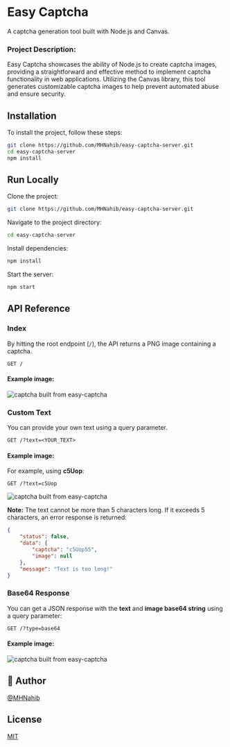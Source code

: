 # Easy Captcha

A captcha generation tool built with Node.js and Canvas.

### Project Description:

Easy Captcha showcases the ability of Node.js to create captcha images, providing a straightforward and effective method to implement captcha functionality in web applications. Utilizing the Canvas library, this tool generates customizable captcha images to help prevent automated abuse and ensure security.

## Installation

To install the project, follow these steps:

```bash
git clone https://github.com/MHNahib/easy-captcha-server.git
cd easy-captcha-server
npm install
```

## Run Locally

Clone the project:

```bash
git clone https://github.com/MHNahib/easy-captcha-server.git
```

Navigate to the project directory:

```bash
cd easy-captcha-server
```

Install dependencies:

```bash
npm install
```

Start the server:

```bash
npm start
```

## API Reference

### Index

By hitting the root endpoint (`/`), the API returns a PNG image containing a captcha.

```http
GET /
```

#### Example image:
![captcha built from easy-captcha](https://i.ibb.co/BLtdQ9c/localhost.png)

### Custom Text

You can provide your own text using a query parameter. 

```http
GET /?text=<YOUR_TEXT>
```

#### Example image:
For example, using **c5Uop**:

```http
GET /?text=c5Uop
```
![captcha built from easy-captcha](https://i.ibb.co/jzvVrB2/localhost.png)

**Note:** The text cannot be more than 5 characters long. If it exceeds 5 characters, an error response is returned:

```json
{
    "status": false,
    "data": {
        "captcha": "c5Uop55",
        "image": null
    },
    "message": "Text is too long!"
}
```

### Base64 Response

You can get a JSON response with the **text** and **image base64 string** using a query parameter:

```http
GET /?type=base64
```

#### Example image:
![captcha built from easy-captcha](https://i.ibb.co/KWccWdk/image.png)


## 🚀 Author

[@MHNahib](https://www.github.com/MHNahib)



## License

[MIT](https://choosealicense.com/licenses/mit/)
